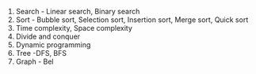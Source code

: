 
1. Search - Linear search, Binary search
2.  Sort - Bubble sort, Selection sort, Insertion sort, Merge sort, Quick sort
3. Time complexity, Space complexity
4. Divide and conquer
5. Dynamic programming
6. Tree -DFS, BFS
7. Graph - Bel